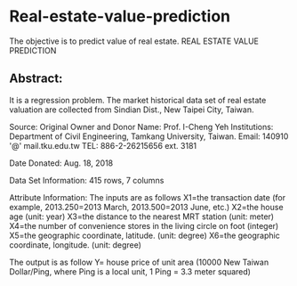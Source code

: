 # Real-estate-value-prediction
The objective is to predict value of real estate. 
REAL ESTATE VALUE PREDICTION

## Abstract: 

It is a regression problem. The market historical data set of real estate valuation are collected from Sindian Dist., New Taipei City, Taiwan.

Source:
Original Owner and Donor
Name: Prof. I-Cheng Yeh
Institutions: Department of Civil Engineering, Tamkang University, Taiwan.
Email: 140910 '@' mail.tku.edu.tw
TEL: 886-2-26215656 ext. 3181

Date Donated: Aug. 18, 2018

Data Set Information:  415 rows, 7 columns
 
Attribute Information:
The inputs are as follows
X1=the transaction date (for example, 2013.250=2013 March, 2013.500=2013 June, etc.)
X2=the house age (unit: year)
X3=the distance to the nearest MRT station (unit: meter)
X4=the number of convenience stores in the living circle on foot (integer)
X5=the geographic coordinate, latitude. (unit: degree)
X6=the geographic coordinate, longitude. (unit: degree)

The output is as follow
Y= house price of unit area (10000 New Taiwan Dollar/Ping, where Ping is a local unit, 1 Ping = 3.3 meter squared)






